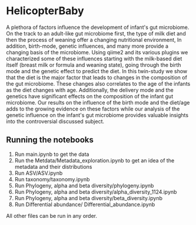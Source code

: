 # HelicopterBaby

A plethora of factors influence the development of infant's gut microbiome. On the track to an adult-like gut microbiome first, the type of milk diet and then the process of weaning offer a changing nutritional environment, In addition, birth-mode, genetic influences, and many more provide a changing basis of the microbiome. Using qiime2 and its various plugins we characterized some of these influences starting with the milk-based diet itself (breast milk or formula and weaning state), going through the birth mode and the genetic effect to predict the diet. In this twin-study we show that the diet is the major factor that leads to changes in the composition of the gut microbiome. These changes also correlates to the age of the infants as the diet changes with age. Additionally, the delivery mode and the genetics have significant effects on the composition of the infant gut microbiome. Our results on the influence of the birth mode and the diet/age adds to the growing evidence on these factors while our analysis of the genetic influence on the infant's gut microbiome provides valuable insights into the controversial discussed subject.

## Running the notebooks
1. Run main.ipynb to get the data
2. Run the Metdata/Metadata_exploration.ipynb to get an idea of the metadata and their distributions
3. Run ASV/ASV.ipynb
4. Run taxonomy/taxonomy.ipynb
5. Run Phylogeny, alpha and beta diversity/phylogeny.ipynb
6. Run  Phylogeny, alpha and beta diversity/alpha_diversity_1124.ipynb
7. Run  Phylogeny, alpha and beta diversity/beta_diversity.ipynb
8. Run Differential abundance/ Differential_abundance.ipynb

All other files can be run in any order.
